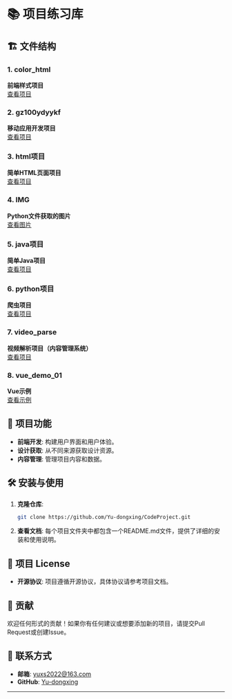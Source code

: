 # 📚 项目练习库

## 🏗️ 文件结构

### 1. color_html
**前端样式项目**  
[查看项目](./html项目/Test_Html_Code/)

### 2. gz100ydyykf
**移动应用开发项目**  
[查看项目](./gz100ydyykf/)

### 3. html项目
**简单HTML页面项目**  
[查看项目](./html项目/)

### 4. IMG
**Python文件获取的图片**  
[查看图片](./IMG/)

### 5. java项目
**简单Java项目**  
[查看项目](./java项目/)

### 6. python项目
**爬虫项目**  
[查看项目](./python项目/)

### 7. video_parse
**视频解析项目（内容管理系统）**  
[查看项目](./video_parse/)

### 8. vue_demo_01
**Vue示例**  
[查看示例](./vue_demo_01/)

## 🚀 项目功能

- **前端开发**: 构建用户界面和用户体验。
- **设计获取**: 从不同来源获取设计资源。
- **内容管理**: 管理项目内容和数据。

## 🛠️ 安装与使用

1. **克隆仓库**:
   ```bash
   git clone https://github.com/Yu-dongxing/CodeProject.git
   ```
2. **查看文档**:
   每个项目文件夹中都包含一个README.md文件，提供了详细的安装和使用说明。

## 📜 项目 License

- **开源协议**: 项目遵循开源协议，具体协议请参考项目文档。

## 💌 贡献

欢迎任何形式的贡献！如果你有任何建议或想要添加新的项目，请提交Pull Request或创建Issue。

## 📧 联系方式

- **邮箱**: [yuxs2022@163.com](mailto:yuxs2022@163.com)
- **GitHub**: [Yu-dongxing](https://github.com/Yu-dongxing)

---